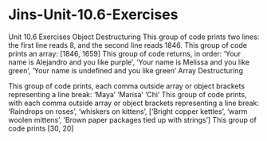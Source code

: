 # Jins-Unit-10.6-Exercises
Unit 10.6 Exercises
Object Destructuring
This group of code prints two lines: the first line reads 8, and the second line reads 1846.
This group of code prints an array: [1846, 1659]
This group of code returns, in order: ‘Your name is Alejandro and you like purple’, ‘Your name is Melissa and you like green’, ‘Your name is undefined and you like green’
Array Destructuring

This group of code prints, each comma outside array or object brackets representing a line break: ‘Maya’ ‘Marisa’ ‘Chi’
This group of code prints, with each comma outside array or object brackets representing a line break: ‘Raindrops on roses’, ‘whiskers on kittens’, [’Bright copper kettles’, ‘warm woolen mittens’, ‘Brown paper packages tied up with strings’]
This group of code prints [30, 20]  
